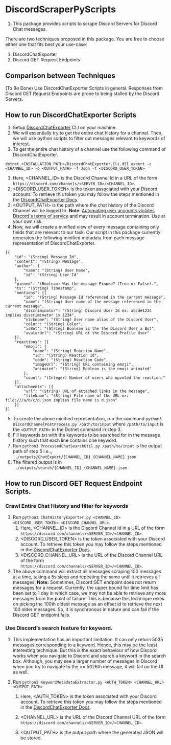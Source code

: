 # DiscordScraperPyScripts

1. This package provides scripts to scrape Discord Servers for Discord Chat messages.

There are two techniques proposed in this package. You are free to choose either one that fits best your use-case:
1. DiscordChatExporter
2. Discord GET Request Endpoints

## Comparison between Techniques

(To Be Done) Use DiscordChatExporter Scripts in general. Responses from Discord GET Request Endpoints are prone to being stalled by the Discord Servers.

## How to run DiscordChatExporter Scripts

1. Setup [DiscordChatExporter](https://github.com/Tyrrrz/DiscordChatExporter) CLI on your machine.
2. We will essentially try to get the entire chat history for a channel. Then, we will use python scripts to filter out messages relevant to keywords of interest.
3. To get the entire chat history of a channel use the following command of DiscordChatExporter.

`dotnet <INSTALLATION_PATH>/DiscordChatExporter.Cli.dll export -c <CHANNEL_ID> -o <OUTPUT_PATH> -f Json -t <DISCORD_USER_TOKEN>`
  1. Here, <CHANNEL_ID> is the Discord Channel Id in a URL of the form `https://discord.com/channels/<SERVER_ID>/<CHANNEL_ID>`.
  2. <DISCORD_USER_TOKEN> is the token associated with your Discord account. To retrieve this token you may follow the steps mentioned in the [DiscordChatExporter Docs](https://github.com/Tyrrrz/DiscordChatExporter/blob/master/.docs/Token-and-IDs.md#in-chrome).
  3. <OUTPUT_PATH> is the path where the chat history of the Discord Channel will be logged to.
**Note**: [Automating user accounts violates Discord's terms of service](https://support.discord.com/hc/en-us/articles/115002192352-Automated-user-accounts-self-bots-) and may result in account termination. Use at your own risk.
4. Now, we will create a minified view of every message containing only fields that are relevant to our task. Our script in this package currently generates the following minified metadata from each message representation of DiscordChatExporter.

```
[{
	"id": "(String) Message Id",
	"content": "(String) Message",
	"author": {
		"name": "(String) User Name",
		"id": "(String) User Id"
	},
	"pinned": "(Boolean) Was the message Pinned? (True or False).",
	"ts": "(String) Timestamp",
	"mentions": [{
		"id": "(String) Message Id referenced in the current message",
		"name": "(String) User name of the message referenced in the current message",
		"discriminator": "(String) Discord User Id ex: abcd#1234 implies discriminator is 1234",
		"nickname": "(String) User name alias of the Discord User",
		"color": "(String) Color",
		"isBot": "(String) Boolean is the the Discord User a Bot",
		"avatarUrl": "(String) URL of the Discord Profile User"
	}],
	"reactions": [{
		"emoji": {
			"name": "(String) Reaction Name",
			"id": "(String) Reaction Id",
			"code": "(String) Reaction Code",
			"imageUrl": "(String) URL containing emoji",
			"animated": "(String) Boolean is the emoji animated"
		},	
		"count": "(Integer) Number of users who upvoted the reaction."
	}],
	"attachments": [{
		"url": "(String) URL of attached links in the message",
		"fileName": "(String) File name of the URL ex: file:///a/b/c/d.json implies file name is d.json"
	}]
}]
```

5. To create the above minified representation, run the command `python3 DiscordChannelPostProcess.py /path/to/input` where `/path/to/input` is the `<OUTPUT_PATH>` in the Dotnet command in step 3.
6. Fill keywords.txt with the keywords to be searched for in the message history such that each line contains one keyword.
7. Run `python3 ProcessedChatSearchUtil.py /path/to/input` is the output path of step 5 i.e.., `../outputs/ChatExport/{CHANNEL_ID}_{CHANNEL_NAME}.json`
8. The filtered output is in `../outputs/search/{CHANNEL_ID}_{CHANNEL_NAME}.json`


## How to run Discord GET Request Endpoint Scripts.


### Crawl Entire Chat History and filter for keywords
1. Run `python3 ChatHistoryExporter.py <CHANNEL_ID> <DISCORD_USER_TOKEN> <DISCORD_CHANNEL_URL>`.
   1. Here, <CHANNEL_ID> is the Discord Channel Id in a URL of the form `https://discord.com/channels/<SERVER_ID>/<CHANNEL_ID>`.
   2. <DISCORD_USER_TOKEN> is the token associated with your Discord account. To retrieve this token you may follow the steps mentioned in the [DiscordChatExporter Docs](https://github.com/Tyrrrz/DiscordChatExporter/blob/master/.docs/Token-and-IDs.md#in-chrome).
   3. <DISCORD_CHANNEL_URL> is the URL of the Discord Channel URL of the form `https://discord.com/channels/<SERVER_ID>/<CHANNEL_ID>`.
2. The above command will extract all messages scraping 100 messages at a time, taking a 5s sleep and repeating the same until it retrieves all messages.
**Note:** Sometimes, Discord GET endpoint does not return messages for a request. Currently, the upper bound for time limit has been set to 1 day in which case, we may not be able to retrieve any more messages from the point of failure. This is because this technique relies on picking the 100th oldest message as an offset id to retrieve the next 100 older messages. So, it is synchronous in nature and can fail if the Discord GET endpoint fails.

### Use Discord's search feature for keyword.
1. This implementation has an important limitation. It can only return 5025 messages corresponding to a keyword. Hence, this may be the least interesting technique. But this is the exact behaviour of how Discord works when you navigate to Discord and search a keyword in the search box. Although, you may see a larger number of messages in Discord when you try to navigate to the >= 5026th message, it will fail on the UI as well.
2. Run `python3 KeywordMetadataExtractor.py <AUTH_TOKEN> <CHANNEL_URL> <OUTPUT_PATH>`  

   1. Here, <AUTH_TOKEN> is the token associated with your Discord account. To retrieve this token you may follow the steps mentioned in the [DiscordChatExporter Docs](https://github.com/Tyrrrz/DiscordChatExporter/blob/master/.docs/Token-and-IDs.md#in-chrome).

   2. <CHANNEL_URL> is the URL of the Discord Channel URL of the form `https://discord.com/channels/<SERVER_ID>/<CHANNEL_ID>`.
   3. <OUTPUT_PATH> is the output path where the generated JSON will be stored.
	
